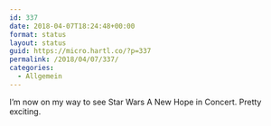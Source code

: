 ```yaml
---
id: 337
date: 2018-04-07T18:24:48+00:00
format: status
layout: status
guid: https://micro.hartl.co/?p=337
permalink: /2018/04/07/337/
categories:
  - Allgemein
---
```

I’m now on my way to see Star Wars A New Hope in Concert. Pretty exciting.